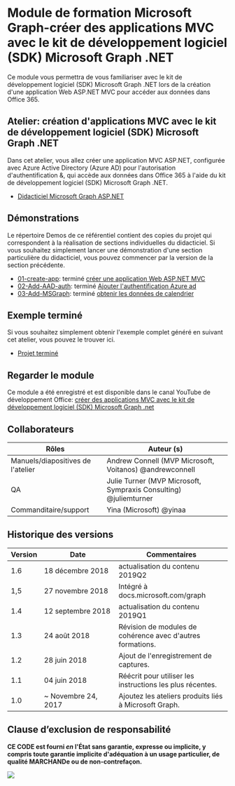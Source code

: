 # <a name="microsoft-graph-training-module---build-mvc-apps-with-the-microsoft-graph-net-sdk"></a>Module de formation Microsoft Graph-créer des applications MVC avec le kit de développement logiciel (SDK) Microsoft Graph .NET

Ce module vous permettra de vous familiariser avec le kit de développement logiciel (SDK) Microsoft Graph .NET lors de la création d'une application Web ASP.NET MVC pour accéder aux données dans Office 365.

## <a name="lab---build-mvc-apps-with-the-microsoft-graph-net-sdk"></a>Atelier: création d'applications MVC avec le kit de développement logiciel (SDK) Microsoft Graph .NET

Dans cet atelier, vous allez créer une application MVC ASP.NET, configurée avec Azure Active Directory (Azure AD) pour l'autorisation d'authentification &, qui accède aux données dans Office 365 à l'aide du kit de développement logiciel (SDK) Microsoft Graph .NET.

- [Didacticiel Microsoft Graph ASP.NET](https://docs.microsoft.com/graph/training/aspnet-tutorial)

## <a name="demos"></a>Démonstrations

Le [](./Demos) répertoire Demos de ce référentiel contient des copies du projet qui correspondent à la réalisation de sections individuelles du didacticiel. Si vous souhaitez simplement lancer une démonstration d'une section particulière du didacticiel, vous pouvez commencer par la version de la section précédente.

- [01-create-app](Demos/01-create-app): terminé [créer une application Web ASP.NET MVC](https://docs.microsoft.com/graph/training/aspnet-tutorial?tutorial-step=1)
- [02-Add-AAD-auth](Demos/02-add-aad-auth): terminé [Ajouter l'authentification Azure ad](https://docs.microsoft.com/graph/training/aspnet-tutorial?tutorial-step=3)
- [03-Add-MSGraph](Demos/03-add-msgraph): terminé [obtenir les données de calendrier](https://docs.microsoft.com/graph/training/aspnet-tutorial?tutorial-step=4)

## <a name="completed-sample"></a>Exemple terminé

Si vous souhaitez simplement obtenir l'exemple complet généré en suivant cet atelier, vous pouvez le trouver ici.

- [Projet terminé](Demos/03-add-msgraph)

## <a name="watch-the-module"></a>Regarder le module

Ce module a été enregistré et est disponible dans le canal YouTube de développement Office: [créer des applications MVC avec le kit de développement logiciel (SDK) Microsoft Graph .net](https://youtu.be/87_gpuFg1Wo)

## <a name="contributors"></a>Collaborateurs

|        Rôles         |                            Auteur (s)                             |
| -------------------- | ---------------------------------------------------------------- |
| Manuels/diapositives de l'atelier | Andrew Connell (MVP Microsoft, Voitanos) @andrewconnell          |
| QA                   | Julie Turner (MVP Microsoft, Sympraxis Consulting) @juliemturner |
| Commanditaire/support    | Yina (Microsoft) @yinaa                                   |

## <a name="version-history"></a>Historique des versions

| Version |        Date        |                       Commentaires                       |
| ------- | ------------------ | ---------------------------------------------------- |
| 1.6     | 18 décembre 2018  | actualisation du contenu 2019Q2                               |
| 1,5     | 27 novembre 2018  | Intégré à docs.microsoft.com/graph                |
| 1.4     | 12 septembre 2018 | actualisation du contenu 2019Q1                               |
| 1.3     | 24 août 2018    | Révision de modules de cohérence avec d'autres formations. |
| 1.2     | 28 juin 2018      | Ajout de l'enregistrement de captures.                                    |
| 1.1     | 04 juin 2018      | Réécrit pour utiliser les instructions les plus récentes.                    |
| 1.0     | ~ Novembre 24, 2017 | Ajoutez les ateliers produits liés à Microsoft Graph.       |

## <a name="disclaimer"></a>Clause d’exclusion de responsabilité

**CE CODE est fourni *en* l'État sans garantie, expresse ou implicite, y compris toute garantie implicite d'adéquation à un usage particulier, de qualité MARCHANDe ou de non-contrefaçon.**

<img src="https://telemetry.sharepointpnp.com/msgraph-training-aspnetmvcapp" />
